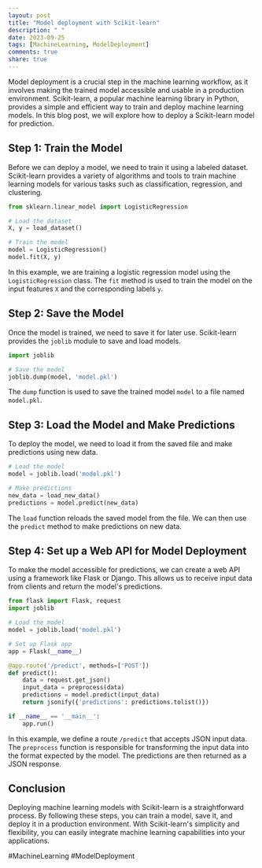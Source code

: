 ```yaml
---
layout: post
title: "Model deployment with Scikit-learn"
description: " "
date: 2023-09-25
tags: [MachineLearning, ModelDeployment]
comments: true
share: true
---
```


Model deployment is a crucial step in the machine learning workflow, as it involves making the trained model accessible and usable in a production environment. Scikit-learn, a popular machine learning library in Python, provides a simple and efficient way to train and deploy machine learning models. In this blog post, we will explore how to deploy a Scikit-learn model for prediction.

## Step 1: Train the Model

Before we can deploy a model, we need to train it using a labeled dataset. Scikit-learn provides a variety of algorithms and tools to train machine learning models for various tasks such as classification, regression, and clustering.

```python
from sklearn.linear_model import LogisticRegression

# Load the dataset
X, y = load_dataset()

# Train the model
model = LogisticRegression()
model.fit(X, y)
```

In this example, we are training a logistic regression model using the `LogisticRegression` class. The `fit` method is used to train the model on the input features `X` and the corresponding labels `y`.

## Step 2: Save the Model

Once the model is trained, we need to save it for later use. Scikit-learn provides the `joblib` module to save and load models.

```python
import joblib

# Save the model
joblib.dump(model, 'model.pkl')
```

The `dump` function is used to save the trained model `model` to a file named `model.pkl`.

## Step 3: Load the Model and Make Predictions

To deploy the model, we need to load it from the saved file and make predictions using new data.

```python
# Load the model
model = joblib.load('model.pkl')

# Make predictions
new_data = load_new_data()
predictions = model.predict(new_data)
```

The `load` function reloads the saved model from the file. We can then use the `predict` method to make predictions on new data.

## Step 4: Set up a Web API for Model Deployment

To make the model accessible for predictions, we can create a web API using a framework like Flask or Django. This allows us to receive input data from clients and return the model's predictions.

```python
from flask import Flask, request
import joblib

# Load the model
model = joblib.load('model.pkl')

# Set up Flask app
app = Flask(__name__)

@app.route('/predict', methods=['POST'])
def predict():
    data = request.get_json()
    input_data = preprocess(data)
    predictions = model.predict(input_data)
    return jsonify({'predictions': predictions.tolist()})

if __name__ == '__main__':
    app.run()
```
 
In this example, we define a route `/predict` that accepts JSON input data. The `preprocess` function is responsible for transforming the input data into the format expected by the model. The predictions are then returned as a JSON response.

## Conclusion

Deploying machine learning models with Scikit-learn is a straightforward process. By following these steps, you can train a model, save it, and deploy it in a production environment. With Scikit-learn's simplicity and flexibility, you can easily integrate machine learning capabilities into your applications.

#MachineLearning #ModelDeployment